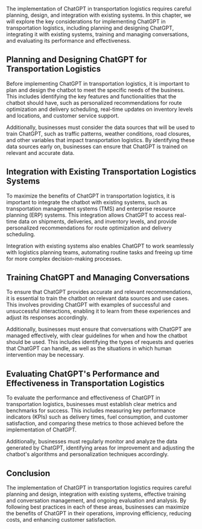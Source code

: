 

The implementation of ChatGPT in transportation logistics requires careful planning, design, and integration with existing systems. In this chapter, we will explore the key considerations for implementing ChatGPT in transportation logistics, including planning and designing ChatGPT, integrating it with existing systems, training and managing conversations, and evaluating its performance and effectiveness.

Planning and Designing ChatGPT for Transportation Logistics
-----------------------------------------------------------

Before implementing ChatGPT in transportation logistics, it is important to plan and design the chatbot to meet the specific needs of the business. This includes identifying the key features and functionalities that the chatbot should have, such as personalized recommendations for route optimization and delivery scheduling, real-time updates on inventory levels and locations, and customer service support.

Additionally, businesses must consider the data sources that will be used to train ChatGPT, such as traffic patterns, weather conditions, road closures, and other variables that impact transportation logistics. By identifying these data sources early on, businesses can ensure that ChatGPT is trained on relevant and accurate data.

Integration with Existing Transportation Logistics Systems
----------------------------------------------------------

To maximize the benefits of ChatGPT in transportation logistics, it is important to integrate the chatbot with existing systems, such as transportation management systems (TMS) and enterprise resource planning (ERP) systems. This integration allows ChatGPT to access real-time data on shipments, deliveries, and inventory levels, and provide personalized recommendations for route optimization and delivery scheduling.

Integration with existing systems also enables ChatGPT to work seamlessly with logistics planning teams, automating routine tasks and freeing up time for more complex decision-making processes.

Training ChatGPT and Managing Conversations
-------------------------------------------

To ensure that ChatGPT provides accurate and relevant recommendations, it is essential to train the chatbot on relevant data sources and use cases. This involves providing ChatGPT with examples of successful and unsuccessful interactions, enabling it to learn from these experiences and adjust its responses accordingly.

Additionally, businesses must ensure that conversations with ChatGPT are managed effectively, with clear guidelines for when and how the chatbot should be used. This includes identifying the types of requests and queries that ChatGPT can handle, as well as the situations in which human intervention may be necessary.

Evaluating ChatGPT's Performance and Effectiveness in Transportation Logistics
------------------------------------------------------------------------------

To evaluate the performance and effectiveness of ChatGPT in transportation logistics, businesses must establish clear metrics and benchmarks for success. This includes measuring key performance indicators (KPIs) such as delivery times, fuel consumption, and customer satisfaction, and comparing these metrics to those achieved before the implementation of ChatGPT.

Additionally, businesses must regularly monitor and analyze the data generated by ChatGPT, identifying areas for improvement and adjusting the chatbot's algorithms and personalization techniques accordingly.

Conclusion
----------

The implementation of ChatGPT in transportation logistics requires careful planning and design, integration with existing systems, effective training and conversation management, and ongoing evaluation and analysis. By following best practices in each of these areas, businesses can maximize the benefits of ChatGPT in their operations, improving efficiency, reducing costs, and enhancing customer satisfaction.
